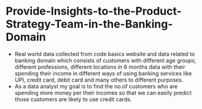 # Provide-Insights-to-the-Product-Strategy-Team-in-the-Banking-Domain

- Real world data collected from code basics website and data related to banking domain which consists of customers with different age groups, different professions, different locations in 6 months data with their spending their income in different ways of using banking services like UPI, credit card, debit card and many others to different purposes. 
- As a data analyst my goal is to find the no.of customers who are spending more money per their incomes so that we can easily predict those customers are likely to use credit cards. 
